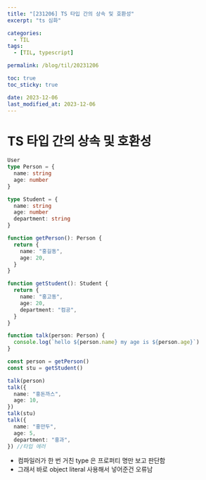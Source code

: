 ```yaml
---
title: "[231206] TS 타입 간의 상속 및 호환성"
excerpt: "ts 심화"

categories:
  - TIL
tags:
  - [TIL, typescript]

permalink: /blog/til/20231206

toc: true
toc_sticky: true

date: 2023-12-06
last_modified_at: 2023-12-06
---
```


# TS 타입 간의 상속 및 호환성

```ts
User
type Person = {
  name: string
  age: number
}

type Student = {
  name: string
  age: number
  department: string
}

function getPerson(): Person {
  return {
    name: "홍길동",
    age: 20,
  }
}

function getStudent(): Student {
  return {
    name: "홍고동",
    age: 20,
    department: "컴공",
  }
}

function talk(person: Person) {
  console.log(`hello ${person.name} my age is ${person.age}`)
}

const person = getPerson()
const stu = getStudent()

talk(person)
talk({
  name: "홍돈까스",
  age: 10,
})
talk(stu)
talk({
  name: "홍만두",
  age: 5,
  department: "홍과",
}) //타입 에러
```

- 컴파일러가 한 번 거친 type 은 프로퍼티 명만 보고 판단함
- 그래서 바로 object literal 사용해서 넣어준건 오류남
